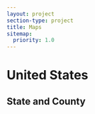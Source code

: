 ```yaml
---
layout: project
section-type: project
title: Maps
sitemap:
  priority: 1.0
---  
```

<h1>United States</h1>

<style>
svg {
    width: 100%;
    height: 100%;
    position: center;
}
.state-borders {
  fill: none;
  stroke: steelblue;
  stroke-width: 2;
}
.county :hover {
  fill: red;
}
.hidden {
      display: none;
}
div.tooltip {
      color: #222; 
      background: #fff; 
      border-radius: 3px; 
      box-shadow: 0px 0px 2px 0px #a6a6a6; 
      padding: .2em; 
      text-shadow: #f5f5f5 0 1px 0;
      opacity: 0.8; 
      position: absolute;
}
</style>
<h2>State and County</h2>
<svg id="state" width="1200" height="900"></svg>
<div class="tooltip"></div>
<script src="https://d3js.org/d3.v4.min.js"></script>
<script src="https://d3js.org/topojson.v2.min.js"></script>
<script src="https://d3js.org/d3-queue.v3.min.js"></script>
<script>
var margin = {top: 10, right: 10, bottom: 10, left: 10};
var width = document.getElementById("state").getBoundingClientRect().width;
var height = 900;
var path = d3.geoPath();
var svg = d3.select("#state")
            .append("svg")
            .attr("width", width)
            .attr("height", height);
var tooltip = d3.select("div.tooltip");
d3.queue()
  .defer(d3.json, "/project/maps/data/us_2015.json")
  .defer(d3.csv, "/project/maps/data/us-states-names.csv")
  .defer(d3.csv, "/project/maps/data/us-county-names.csv")
  .await(ready);
function ready(error, us, st_names, county_names) {
  if (error) throw error;
  var states = topojson.feature(us, us.objects.states).features;
  states_name = states.filter(function(d) {
    return st_names.some(function(n) {
      if (d.id == n.id) return d.name = n.State;
    })});
  var counties = topojson.feature(us, us.objects.counties).features;
  counties_name = counties.filter(function(d) {
    return county_names.some(function(n) {
      if (d.id == n.statefp.concat(n.countyfp)) {return d.name = [n.countyname,n.state].join(',');}
    })});
  svg.append("g")
            .attr("stroke","grey")
			.attr("stroke-width",1)
            .attr("fill","white")
            .selectAll("path")
            .data(counties_name)
            .enter()
			.append("path")
			.attr("d", path)
            .on("mouseover",function(d,i){
                d3.select(this).attr("stroke-width",3).attr("fill", "red");
                return tooltip.style("hidden", false).html(d.name);
            })
            .on("mousemove",function(d){
                tooltip.classed("hidden", false)
                       .style("top", (d3.event.pageY - 250) + "px")
                       .style("left", (d3.event.pageX - 170) + "px")
                       .html(d.name);
            })
            .on("mouseout",function(d,i){
                d3.select(this).attr("stroke-width",1).attr("fill","white");
                tooltip.classed("hidden", true);
            }); 
    svg.append("g")
       .attr("class", "state-borders")
       .selectAll("path")
       .data(states_name)
       .enter()
       .append("path")
       .attr("d", path);
};
</script>   

<style>
svg {
    width: 100%;
    height: 100%;
    position: center;
}
.state-borders {
  fill: none;
  stroke: steelblue;
  stroke-width: 2;
}
.cd :hover {
  fill: red;
}
.hidden {
      display: none;
}
div.tooltip_cd {
      color: #222; 
      background: #fff; 
      border-radius: 3px; 
      box-shadow: 0px 0px 2px 0px #a6a6a6; 
      padding: .2em; 
      text-shadow: #f5f5f5 0 1px 0;
      opacity: 0.8; 
      position: absolute;
}
</style>
<h2>State and Congressional District</h2>
<svg id="cd" width="1200" height="900"></svg>
<div class="tooltip_cd"></div>
<script src="https://d3js.org/d3.v4.min.js"></script>
<script src="https://d3js.org/topojson.v2.min.js"></script>
<script src="https://d3js.org/d3-queue.v3.min.js"></script>
<script>
var margin = {top: 10, right: 10, bottom: 10, left: 10};
var width = document.getElementById("cd").getBoundingClientRect().width;
var height = 900;
var projection = d3.geoAlbersUsa().scale(1280).translate([width / 2, height / 3]);
var path1 = d3.geoPath().projection(projection);
var svg1 = d3.select("#cd")
            .append("svg")
            .attr("width", width)
            .attr("height", height);
var tooltip_cd = d3.select("div.tooltip_cd");
d3.queue()
  .defer(d3.json, "/project/maps/data/cb_2016_us_state_5m.json")
  .defer(d3.json, "/project/maps/data/cb_2016_us_cd115_5m.json")
  .defer(d3.csv, "/project/maps/data/us-states-names.csv")
  .await(ready1);
function ready1(error, us, cd, st_names) {
  if (error) throw error;
  var states = us.features;
  states_name = states.filter(function(d) {
    return st_names.some(function(n) {
      if (d.properties.STATEFP == n.id) return d.name = n.State;
    })});
  var cd1 = cd.features;
  cd_name = cd1.filter(function(d) {
    return st_names.some(function(n) {
      if (d.properties.STATEFP == n.id) return d.name = [n.State,d.properties.CD115FP].join(' ');
    })});
    console.log(states,cd1,cd_name);
  svg1.append("g")
            .attr("stroke","grey")
			.attr("stroke-width",1)
            .attr("fill","white")
            .selectAll("path")
            .data(cd_name)
            .enter()
			.append("path")
			.attr("d", path1)
            .on("mouseover",function(d,i){
                d3.select(this).attr("stroke-width",3).attr("fill", "red");
                return tooltip_cd.style("hidden", false).html(d.name);
            })
            .on("mousemove",function(d){
                tooltip_cd.classed("hidden", false)
                       .style("top", (d3.event.pageY - 250) + "px")
                       .style("left", (d3.event.pageX - 170) + "px")
                       .html(d.name);
            })
            .on("mouseout",function(d,i){
                d3.select(this).attr("stroke-width",1).attr("fill","white");
                tooltip_cd.classed("hidden", true);
            }); 
    svg1.append("g")
       .attr("class", "state-borders")
       .selectAll("path")
       .data(states_name)
       .enter()
       .append("path")
       .attr("d", path1);
};
</script>   